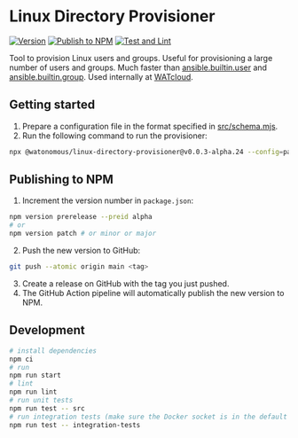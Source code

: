 # Linux Directory Provisioner

[![Version](https://img.shields.io/npm/v/@watonomous/linux-directory-provisioner)](https://npmjs.org/package/@watonomous/linux-directory-provisioner)
[![Publish to NPM](https://github.com/WATonomous/linux-directory-provisioner/actions/workflows/npm-publish-github-packages.yml/badge.svg)](https://github.com/WATonomous/linux-directory-provisioner/actions/workflows/npm-publish-github-packages.yml)
[![Test and Lint](https://github.com/WATonomous/linux-directory-provisioner/actions/workflows/test-and-lint.yml/badge.svg)](https://github.com/WATonomous/linux-directory-provisioner/actions/workflows/test-and-lint.yml)

Tool to provision Linux users and groups. Useful for provisioning a large number of users and groups. Much faster than [ansible.builtin.user](https://github.com/ansible/ansible/blob/d664f13b4a117b324f107b603e9b8e2bb9af50c5/lib/ansible/modules/user.py) and [ansible.builtin.group](https://github.com/ansible/ansible/blob/d664f13b4a117b324f107b603e9b8e2bb9af50c5/lib/ansible/modules/group.py). Used internally at [WATcloud](https://cloud.watonomous.ca).

## Getting started

1. Prepare a configuration file in the format specified in [src/schema.mjs](./src/schema.mjs).
2. Run the following command to run the provisioner:
```bash
npx @watonomous/linux-directory-provisioner@v0.0.3-alpha.24 --config=path_to_config.json
```

## Publishing to NPM

1. Increment the version number in `package.json`:
```bash
npm version prerelease --preid alpha
# or
npm version patch # or minor or major
```

2. Push the new version to GitHub:
```bash
git push --atomic origin main <tag>
```

3. Create a release on GitHub with the tag you just pushed.
4. The GitHub Action pipeline will automatically publish the new version to NPM.

## Development

```bash
# install dependencies
npm ci
# run
npm run start
# lint
npm run lint
# run unit tests
npm run test -- src
# run integration tests (make sure the Docker socket is in the default location or set DOCKER_HOST)
npm run test -- integration-tests
```
